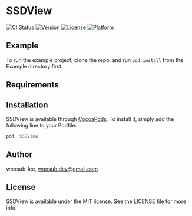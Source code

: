 # SSDView

[![CI Status](https://img.shields.io/travis/woosub-lee/SSDView.svg?style=flat)](https://travis-ci.org/woosub-lee/SSDView)
[![Version](https://img.shields.io/cocoapods/v/SSDView.svg?style=flat)](https://cocoapods.org/pods/SSDView)
[![License](https://img.shields.io/cocoapods/l/SSDView.svg?style=flat)](https://cocoapods.org/pods/SSDView)
[![Platform](https://img.shields.io/cocoapods/p/SSDView.svg?style=flat)](https://cocoapods.org/pods/SSDView)

## Example

To run the example project, clone the repo, and run `pod install` from the Example directory first.

## Requirements

## Installation

SSDView is available through [CocoaPods](https://cocoapods.org). To install
it, simply add the following line to your Podfile:

```ruby
pod 'SSDView'
```

## Author

woosub-lee, woosub.dev@gmail.com

## License

SSDView is available under the MIT license. See the LICENSE file for more info.
